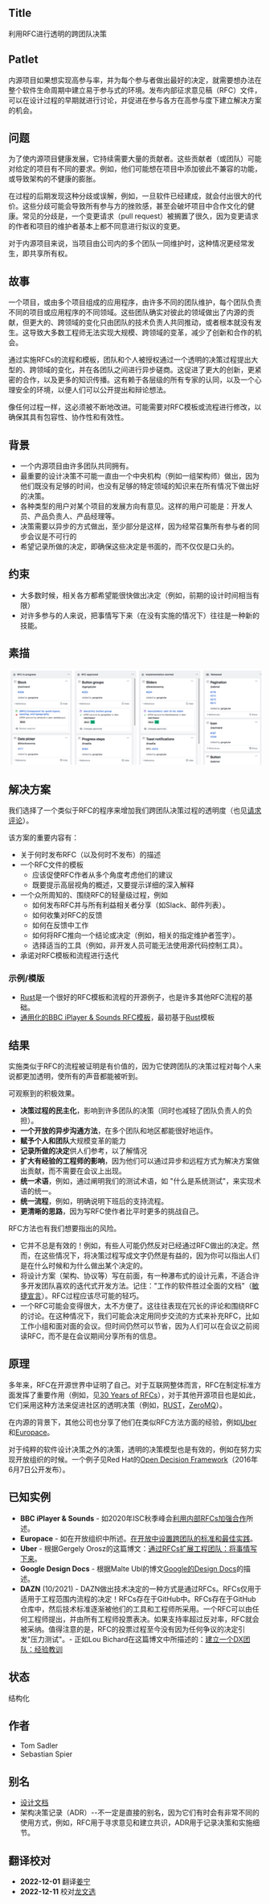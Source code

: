 ## Title

利用RFC进行透明的跨团队决策

## Patlet

内源项目如果想实现高参与率，并为每个参与者做出最好的决定，就需要想办法在整个软件生命周期中建立易于参与式的环境。发布内部征求意见稿（RFC）文件，可以在设计过程的早期就进行讨论，并促进在参与各方在高参与度下建立解决方案的机会。

## 问题

为了使内源项目健康发展，它持续需要大量的贡献者。这些贡献者（或团队）可能对给定的项目有不同的要求。例如，他们可能想在项目中添加彼此不兼容的功能，或导致架构的不健康的膨胀。

在过程的后期发现这种分歧或误解，例如，一旦软件已经建成，就会付出很大的代价。这些分歧可能会导致所有参与方的挫败感，甚至会破坏项目中合作文化的健康。常见的分歧是，一个变更请求（pull request）被搁置了很久，因为变更请求的作者和项目的维护者基本上都不同意进行拟议的变更。

对于内源项目来说，当项目由公司内的多个团队一同维护时，这种情况更经常发生，即共享所有权。

## 故事

一个项目，或由多个项目组成的应用程序，由许多不同的团队维护，每个团队负责不同的项目或应用程序的不同领域。这些团队确实对彼此的领域做出了内源的贡献，但更大的、跨领域的变化只由团队的技术负责人共同推动，或者根本就没有发生。这导致大多数工程师无法实现大规模、跨领域的变革，减少了创新和合作的机会。

通过实施RFCs的流程和模板，团队和个人被授权通过一个透明的决策过程提出大型的、跨领域的变化，并在各团队之间进行异步磋商。这促进了更大的创新，更紧密的合作，以及更多的知识传播。这有赖于各层级的所有专家的认同，以及一个心理安全的环境，以便人们可以公开提出和辩论想法。

像任何过程一样，这必须被不断地改进。可能需要对RFC模板或流程进行修改，以确保其具有包容性、协作性和有效性。

## 背景

- 一个内源项目由许多团队共同拥有。
- 最重要的设计决策不可能一直由一个中央机构（例如一组架构师）做出，因为他们既没有足够的时间，也没有足够的特定领域的知识来在所有情况下做出好的决策。
- 各种类型的用户对某个项目的发展方向有意见。这样的用户可能是：开发人员、产品负责人、产品经理等。
- 决策需要以异步的方式做出，至少部分是这样，因为经常召集所有参与者的同步会议是不可行的
- 希望记录所做的决定，即确保这些决定是书面的，而不仅仅是口头的。

## 约束

- 大多数时候，相关各方都希望能很快做出决定（例如，前期的设计时间相当有限）
- 对许多参与的人来说，把事情写下来（在没有实施的情况下）往往是一种新的技能。
  
## 素描

![在Uber的BaseUI项目中使用的RFC流程（开放源码的例子）](../../../assets/img/rfc-process-uber-baseui.png)

## 解决方案

我们选择了一个类似于RFC的程序来增加我们跨团队决策过程的透明度（也见[请求评论][requests-for-comments]）。

该方案的重要内容有：

- 关于何时发布RFC（以及何时不发布）的描述
- 一个RFC文件的模板
    - 应该促使RFC作者从多个角度考虑他们的建议
    - 既要提示高层视角的概述，又要提示详细的深入解释
- 一个众所周知的、围绕RFC的轻量级过程，例如
    - 如何发布RFC并与所有利益相关者分享（如Slack、邮件列表）。
    - 如何收集对RFC的反馈
    - 如何在反馈中工作
    - 如何将RFC推向一个结论或决定（例如，相关的指定维护者签字）。
    - 选择适当的工具（例如，非开发人员可能无法使用源代码控制工具）。
- 承诺对RFC模板和流程进行迭代

### 示例/模版

- [Rust][rust]是一个很好的RFC模板和流程的开源例子，也是许多其他RFC流程的基础。
- [通用化的BBC iPlayer & Sounds RFC模板](../templates/rfc.md)，最初基于[Rust][rust]模板

## 结果

实施类似于RFC的流程被证明是有价值的，因为它使跨团队的决策过程对每个人来说都更加透明，使所有的声音都能被听到。

可观察到的积极效果。

- **决策过程的民主化**，影响到许多团队的决策（同时也减轻了团队负责人的负担）。
- **一个开放的异步沟通方法**，在多个团队和地区都能很好地运作。
- **赋予个人和团队**大规模变革的能力
- **记录所做的决定**供人们参考，以了解情况
- **扩大有经验的工程师的影响**，因为他们可以通过异步和远程方式为解决方案做出贡献，而不需要在会议上出现。
- **统一术语**，例如，通过阐明我们的测试术语，如 "什么是系统测试"，来实现术语的统一。
- **统一流程**，例如，明确说明下班后的支持流程。
- **更清晰的思路**，因为写RFC使作者比平时更多的挑战自己。

RFC方法也有我们想要指出的风险。

- 它并不总是有效的！例如，有些人可能仍然反对已经通过RFC做出的决定。然而，在这些情况下，将决策过程写成文字仍然是有益的，因为你可以指出人们是在什么时候和为什么做出某个决定的。
- 将设计方案（架构、协议等）写在前面，有一种瀑布式的设计元素，不适合许多开发团队喜欢的迭代式开发方法。记住："工作的软件胜过全面的文档"（[敏捷宣言](https://agilemanifesto.org/)）。RFC过程应该尽可能的轻巧。
- 一个RFC可能会变得很大，太不方便了。这往往表现在冗长的评论和围绕RFC的讨论。在这种情况下，我们可能会决定用同步交流的方式来补充RFC，比如工作小组和面对面的会议。但时间仍然可以节省，因为人们可以在会议之前阅读RFC，而不是在会议期间分享所有的信息。

## 原理

多年来，RFC在开源世界中证明了自己。对于互联网整体而言，RFC在制定标准方面发挥了重要作用（例如，见[30 Years of RFCs][30-years-of-rfcs]），对于其他开源项目也是如此，它们采用这种方法来促进社区的透明决策（例如，[RUST][rust]，[ZeroMQ][zeromq]）。

在内源的背景下，其他公司也分享了他们在类似RFC方法方面的经验，例如[Uber][uber]和[Europace][europace]。

对于纯粹的软件设计决策之外的决策，透明的决策模型也是有效的，例如在努力实现开放组织的时候。一个例子见Red Hat的[Open Decision Framework][open-decision-framework]（2016年6月7日公开发布）。

## 已知实例

- **BBC iPlayer & Sounds** - 如2020年ISC秋季峰会[利用内部RFCs加强合作][bbc]所述。
- **Europace** - 如在开放组织中所述。[在开放中设置跨团队的标准和最佳实践][europace]。
- **Uber** - 根据Gergely Orosz的这篇博文：[通过RFCs扩展工程团队：将事情写下来][uber]。
- **Google Design Docs** - 根据Malte Ubl的博文[Google的Design Docs][google]的描述。
- **DAZN** (10/2021) - DAZN做出技术决定的一种方式是通过RFCs。RFCs仅用于适用于工程范围内流程的决定！RFCs存在于GitHub中。RFCs存在于GitHub仓库中，然后技术标准逐渐被他们的工具和工程师所采用。一个RFC可以由任何工程师提出，并由所有工程师投票表决。如果支持率超过反对率，RFC就会被采纳。值得注意的是，RFC的投票过程至今没有因为任何争议的决定引发"压力测试"。- 正如Lou Bichard在这篇博文中所描述的：[建立一个DX团队：经验教训][dazn]

## 状态

结构化

## 作者

- Tom Sadler
- Sebastian Spier

## 别名

- [设计文档][google]
- 架构决策记录（ADR）--不一定是直接的别名，因为它们有时会有非常不同的使用方式，例如，RFC用于寻求意见和建立共识，ADR用于记录决策和实施细节。

## 翻译校对

- **2022-12-01** 翻译[姜宁][willem]
- **2022-12-11** 校对[龙文选][hncslwx]

[requests-for-comments]: https://en.wikipedia.org/wiki/Request_for_Comments
[30-years-of-rfcs]: https://www.rfc-editor.org/rfc/rfc2555.txt
[rust]: https://github.com/rust-lang/rfcs
[zeromq]: https://rfc.zeromq.org
[uber]: https://blog.pragmaticengineer.com/scaling-engineering-teams-via-writing-things-down-rfcs/
[europace]: https://github.com/open-organization/open-org-distributed-work-guide/blob/master/drostfromm-remote-first-through-openess.md#setting-cross-team-standards-and-best-practices-in-the-open
[open-decision-framework]: https://www.redhat.com/en/about/press-releases/red-hat-releases-open-decision-framework-spur-transparent-and-inclusive-leadership
[bbc]: https://www.youtube.com/watch?v=U6zlghE0HcE
[google]: https://www.industrialempathy.com/posts/design-docs-at-google/
[dazn]: https://medium.com/dazn-tech/building-a-dx-team-lessons-learned-4a66446088bc
[willem]: https://github.com/willemjiang
[hncslwx]: https://github.com/hncslwx
